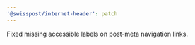 ```yaml
---
'@swisspost/internet-header': patch
---
```


Fixed missing accessible labels on post-meta navigation links.
